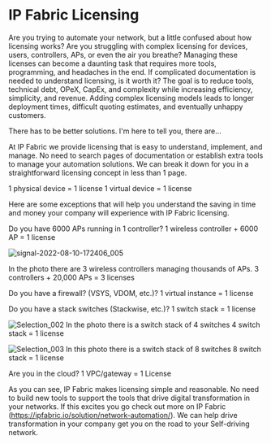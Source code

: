 # IP Fabric Licensing

Are you trying to automate your network, but a little confused about how licensing works? Are you struggling with complex licensing for devices, users, controllers, APs, or even the air you breathe? Managing these licenses can become a daunting task that requires more tools, programming, and headaches in the end. If complicated documentation is needed to understand licensing, is it worth it? 
The goal is to reduce tools, technical debt, OPeX, CapEx, and complexity while increasing efficiency, simplicity, and revenue. Adding complex licensing models leads to longer deployment times, difficult quoting estimates, and eventually unhappy customers. 

There has to be better solutions. I'm here to tell you, there are... 

At IP Fabric we provide licensing that is easy to understand, implement, and manage. No need to search pages of documentation or establish extra tools to manage your automation solutions. We can break it down for you in a straightforward licensing concept in less than 1 page. 

1 physical device = 1 license
1 virtual device = 1 license

Here are some exceptions that will help you understand the saving in time and money your company will experience with IP Fabric licensing. 

Do you have 6000 APs running in 1 controller? 
1 wireless controller + 6000 AP = 1 license

![signal-2022-08-10-172406_005](https://user-images.githubusercontent.com/9085386/188919566-09aa9c48-f32e-44ec-82b4-f87cb8f029dd.png=300x300)

In the photo there are 3 wireless controllers managing thousands of APs.
3 controllers + 20,000 APs = 3 licenses


Do you have a firewall? (VSYS, VDOM, etc.)?
1 virtual instance = 1 license

Do you have a stack switches (Stackwise, etc.)? 
1 switch stack = 1 license


![Selection_002](https://user-images.githubusercontent.com/9085386/188917720-569e1509-d4ca-485f-8c30-0a257f16135a.png)
In the photo there is a switch stack of 4 switches
4 switch stack = 1 license

![Selection_003](https://user-images.githubusercontent.com/9085386/188917734-0d3d76a5-80d6-409a-908d-bba9e3762165.png)
In this photo there is a switch stack of 8 switches
8 switch stack = 1 license

Are you in the cloud? 
1 VPC/gateway = 1 License

As you can see, IP Fabric makes licensing simple and reasonable. No need to build new tools to support the tools that drive digital transformation in your networks. If this excites you go check out more on IP Fabric (https://ipfabric.io/solution/network-automation/). We can help drive transformation in your company get you on the road to your Self-driving network.

